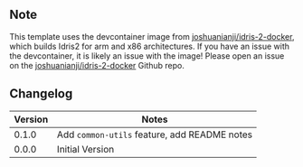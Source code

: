## Note

This template uses the devcontainer image from [joshuanianji/idris-2-docker](https://github.com/joshuanianji/idris-2-docker), which builds Idris2 for arm and x86 architectures. If you have an issue with the devcontainer, it is likely an issue with the image! Please open an issue on the [joshuanianji/idris-2-docker](https://github.com/joshuanianji/idris-2-docker) Github repo.

## Changelog

| Version | Notes                                        |
| ------- | -------------------------------------------- |
| 0.1.0   | Add `common-utils` feature, add README notes |
| 0.0.0   | Initial Version                              |